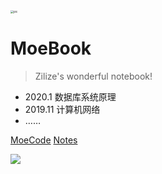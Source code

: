 <img src="http://book.moecode.com/site/pic.png" alt="pic" style="zoom:32%;" />

# MoeBook

> Zilize's wonderful notebook!

- 2020.1 数据库系统原理
- 2019.11 计算机网络
- ……

[MoeCode](https://moecode.com)
[Notes](#hello-world)

<!-- 背景图片 -->
![](http://book.moecode.com/site/bg.png)